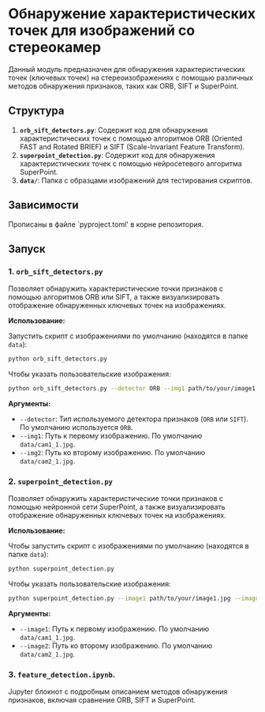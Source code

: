 # Обнаружение характеристических точек для изображений со стереокамер

Данный модуль предназначен для обнаружения характеристических точек (ключевых точек) на стереоизображениях с помощью различных методов обнаружения признаков, таких как ORB, SIFT и SuperPoint.

## Структура

1. **`orb_sift_detectors.py`**: Содержит код для обнаружения характеристических точек с помощью алгоритмов ORB (Oriented FAST and Rotated BRIEF) и SIFT (Scale-Invariant Feature Transform).
1. **`superpoint_detection.py`**: Содержит код для обнаружения характеристических точек с помощью нейросетевого алгоритма SuperPoint.
1. **`data/`**: Папка с образцами изображений для тестирования скриптов.

## Зависимости

Прописаны в файле \`pyproject.toml' в корне репозитория.

## Запуск

### 1. `orb_sift_detectors.py`

Позволяет обнаружить характеристические точки признаков с помощью алгоритмов ORB или SIFT, а также визуализировать отображение обнаруженных ключевых точек на изображениях.

**Использование:**

Запустить скрипт с изображениями по умолчанию (находятся в папке `data`):

```bash
python orb_sift_detectors.py
```

Чтобы указать пользовательские изображения:

```bash
python orb_sift_detectors.py --detector ORB --img1 path/to/your/image1.jpg --img2 path/to/your/image2.jpg
```

**Аргументы:**

- `--detector`: Тип используемого детектора признаков (`ORB` или `SIFT`). По умолчанию используется `ORB`.
- `--img1`: Путь к первому изображению. По умолчанию `data/cam1_1.jpg`.
- `--img2`: Путь ко второму изображению. По умолчанию `data/cam2_1.jpg`.

### 2. `superpoint_detection.py`

Позволяет обнаружить характеристические точки признаков с помощью нейронной сети SuperPoint, а также визуализировать отображение обнаруженных ключевых точек на изображениях.

**Использование:**

Чтобы запустить скрипт с изображениями по умолчанию (находятся в папке `data`):

```bash
python superpoint_detection.py
```

Чтобы указать пользовательские изображения:

```bash
python superpoint_detection.py --image1 path/to/your/image1.jpg --image2 path/to/your/image2.jpg
```

**Аргументы:**

- `--image1`: Путь к первому изображению. По умолчанию `data/cam1_1.jpg`.
- `--image2`: Путь ко второму изображению. По умолчанию `data/cam2_1.jpg`.

### 3. `feature_detection.ipynb`.

Jupyter блокнот с подробным описанием методов обнаружения признаков, включая сравнение ORB, SIFT и SuperPoint.
